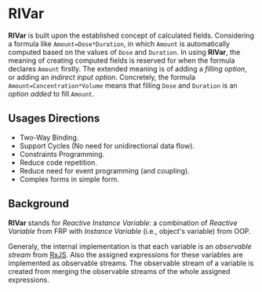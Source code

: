 # RIVar

**RIVar** is built upon the established concept of calculated fields. Considering a formula like `Amount=Dose*Duration`, in which `Amount` is automatically computed based on the values of `Dose` and `Duration`. In using **RIVar**, the meaning of creating computed fields is reserved for when the formula declares `Amount` firstly. The extended meaning is of adding a *filling option*, or adding an *indirect input option*. Concretely, the formula `Amount=Concentration*Volume` means that filling `Dose` and `Duration` is an *option added* to fill `Amount`.

## Usages Directions

* Two-Way Binding.
* Support Cycles (No need for unidirectional data flow).
* Constraints Programming.
* Reduce code repetition.
* Reduce need for event programming (and coupling).
* Complex forms in simple form.


## Background
**RIVar** stands for *Reactive Instance Variable*: a combination  of *Reactive Variable* from FRP with *Instance Variable* (i.e., object's variable) from OOP.

Generaly, the internal implementation is that each variable is an *observable stream* from [RxJS](http://reactivex.io/rxjs). Also the assigned expressions for these variables are implemented as observable streams. The observable stream of a variable is created from merging the observable streams of the whole assigned expressions.
